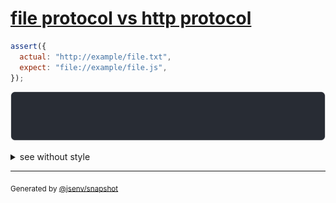 # [file protocol vs http protocol](../../url.test.js#L179)

```js
assert({
  actual: "http://example/file.txt",
  expect: "file://example/file.js",
});
```

![img](throw.svg)

<details>
  <summary>see without style</summary>

```console
AssertionError: actual and expect are different

actual: "http://example/file.txt"
expect: "file://example/file.js"
```

</details>

---
<sub>
  Generated by <a href="https://github.com/jsenv/core/tree/main/packages/independent/snapshot">@jsenv/snapshot</a>
</sub>